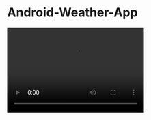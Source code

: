 # Android-Weather-App
<video src="AndroidWeatherAppDemo.mp4" width="320" height="200" controls preload></video>
